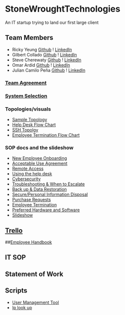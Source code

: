# StoneWroughtTechnologies
An IT startup trying to land our first large client

## Team Members
* Ricky Yeung [Github](https://github.com/RickyYeungCoding) ! [LinkedIn](https://www.linkedin.com/in/ricky-yeungg/)
* Gilbert Collado [Github](https://github.com/JapanesePlatano) ! [LinkedIn](https://www.linkedin.com/in/gilbert-collado-545099254)
* Steve Cherewaty [Github](https://github.com/SCherewaty) ! [LinkedIn](https://www.linkedin.com/in/steve-cherewaty-jr-b8727135/)
* Omar Ardid [Github](https://github.com/oardid) ! [LinkedIn](https://www.linkedin.com/in/ardidomar/)
* Julian Camilo Peña [Github](https://github.com/julianp91) ! [LinkedIn](https://www.linkedin.com/in/julian-pena-bb8643267/)

### [Team Agreement](https://docs.google.com/document/d/1WsJZxQcITUzdnGTcraVENbFdZm1JytgdIBLLN0e1gM4/)
### [System Selection](https://docs.google.com/document/d/1upHavx8w1v2Z9PZ05XHCAj7Z1DOHR10tBLqgzHIS8ic/edit)
### Topologies/visuals
* [Sample Topology](https://drive.google.com/file/d/1_pOPxNQ2I18ht_123GOdQyVNS1NZW0WS/view?usp=sharing)
* [Help Desk Flow Chart](https://drive.google.com/file/d/1vH_wKhBOJI5s-nnQ3opsCGawuycbPO2N/view?usp=sharing)
* [SSH Topolgy](https://drive.google.com/file/d/1pl-8-nNs7BzVez7VG9IkUhHbQ8909P0M/view)
* [Employee Termination Flow Chart](https://drive.google.com/file/d/1LX3QSnXwmqpZPut08U_fXY7mqin2fXBl/view)
  
### SOP docs and the slideshow
* [New Employee Onboarding](https://docs.google.com/document/d/1nXtYx5ae3qz76uyunSufD96BJOg4eEcL8Y-NIWmQWNs/edit?usp=sharing)
* [Acceptable Use Agreement](https://docs.google.com/document/d/1qDcV7kB-L8bpjyFzptwnYqjsqUsIwBnkGc5XElc1cc8/edit?usp=sharing)
* [Remote Access](https://docs.google.com/document/d/1j4zx4UceWbmL2l0GOzR63tn9FyTt7eZBPUfscFyG8dY/edit?usp=sharing)
* [Using the help desk](https://docs.google.com/document/d/1NeiMcbLsRSMoFxZHbSDYMFqXC82VcplTJU5TUk8vnSQ/edit?usp=sharing)
* [Cybersecurity](https://docs.google.com/document/d/1QjTs7DLDcMcoNaS02ekcLs9bsK4XMQ3w8CEiRiplI7o/edit?usp=sharing)
* [Troubleshooting & When to Escalate](https://docs.google.com/document/d/127rtD6ZlAcuWPrWIysaBGSRZjiT2Rsuwu_gynkDPbrI/edit?usp=sharing)
* [Back up & Data Restoration](https://docs.google.com/document/d/1tSB-kuGeSQdMdsZuYWTprjjGHmiRK7nlYwcJ8Ubj8PI/edit?usp=sharing)
* [Secure/Personal Information Disposal](https://docs.google.com/document/d/1I5zPIqsI0WmwxjPcz_DC6Wt2tvF-uyxNo_ZTIzot4CU/edit?usp=sharing)
* [Purchase Requests](https://docs.google.com/document/d/1ILy7IJSAVLfWKxyg06bEw4KMhJprP6QRpq5MxhappCQ/edit?usp=sharing)
* [Employee Termination](https://docs.google.com/document/d/1weOl-0gjxbLM22EYeFYM_MOpc35QFXO1BS7KbrwagtU/edit?usp=sharing)
* [Preferred Hardware and Software](https://docs.google.com/document/d/1uYpypJCrw9naFNstVJYy_2FXNz9CqOU63nnVa1TtNv8/edit#heading=h.64g8qpf0x9oa)
* [Slideshow](https://docs.google.com/presentation/d/1NytewG-0NmdFp-BPz9OQDPCri-8Sdzyo8GSBQ91oG2M/edit#slide=id.p)

## [Trello](https://trello.com/w/stonewroughttechnologies)

##[Employee Handbook](https://docs.google.com/document/d/15JO3olegzwzvN4KwxuQu5i8LtAzOtiFCxcJaPQkHtrA/edit#heading=h.y2riekwk9f5)

## IT SOP

## Statement of Work

## Scripts
* [User Management Tool](User_Management_Script.ps1)
* [Ip look up](iplookup.sh)
